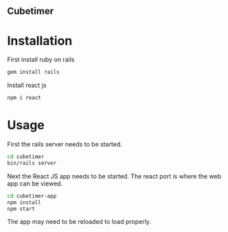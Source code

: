 ## Cubetimer

# Installation
First install ruby on rails
```bash
gem install rails
```

Install react js
```bash
npm i react
```

# Usage
First the rails server needs to be started.
```bash
cd cubetimer
bin/rails server
```

Next the React JS app needs to be started.
The react port is where the web app can be viewed.
```bash
cd cubetimer-app
npm install
npm start
```
The app may need to be reloaded to load properly.
